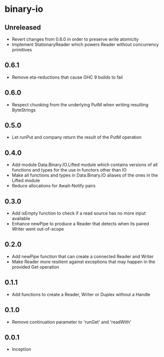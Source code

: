 # binary-io

## Unreleased

* Revert changes from 0.6.0 in order to preserve write atomicity
* Implement StationaryReader which powers Reader without concurrency primitives

## 0.6.1

* Remove eta-reductions that cause GHC 9 builds to fail

## 0.6.0

* Respect chunking from the underlying PutM when writing resulting ByteStrings

## 0.5.0

* Let runPut and company return the result of the PutM operation

## 0.4.0

* Add module Data.Binary.IO.Lifted module which contains versions of all functions and types
  for the use in functors other than IO
* Make all functions and types in Data.Binary.IO aliases of the ones in the Lifted module
* Reduce allocations for Await-Notify pairs

## 0.3.0

* Add isEmpty function to check if a read source has no more input available
* Enhance newPipe to produce a Reader that detects when its paired Writer went out-of-scope

## 0.2.0

* Add newPipe function that can create a connected Reader and Writer
* Make Reader more resilient against exceptions that may happen in the provided Get operation

## 0.1.1

* Add functions to create a Reader, Writer or Duplex without a Handle

## 0.1.0

* Remove continuation parameter to 'runGet' and 'readWith'

## 0.0.1

* Inception
